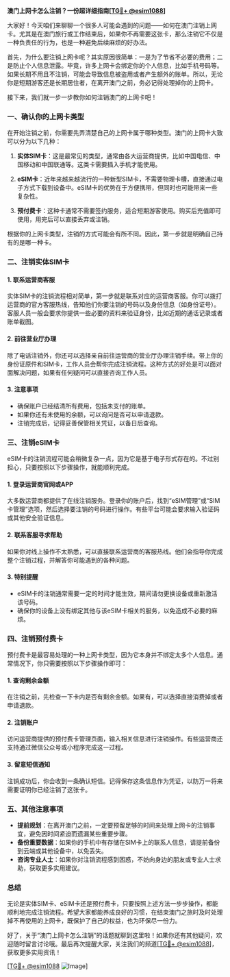 **澳门上网卡怎么注销？一份超详细指南[[TG💪+ @esim1088](https://t.me/s/esim1088)]**

大家好！今天咱们来聊聊一个很多人可能会遇到的问题——如何在澳门注销上网卡。尤其是在澳门旅行或工作结束后，如果你不再需要这张卡，那么注销它不仅是一种负责任的行为，也是一种避免后续麻烦的好办法。

首先，为什么要注销上网卡呢？其实原因很简单：一是为了节省不必要的费用；二是防止个人信息泄露。毕竟，许多上网卡会绑定你的个人信息，比如手机号码等。如果长期不用且不注销，可能会导致信息被盗用或者产生额外的账单。所以，无论你是短期游客还是长期居住者，在离开澳门之前，务必记得处理掉你的上网卡。

接下来，我们就一步一步教你如何注销澳门的上网卡吧！

### 一、确认你的上网卡类型

在开始注销之前，你需要先弄清楚自己的上网卡属于哪种类型。澳门的上网卡大致可以分为以下几种：

1. **实体SIM卡**：这是最常见的类型，通常由各大运营商提供，比如中国电信、中国移动和中国联通等。这类卡需要插入手机才能使用。
   
2. **eSIM卡**：近年来越来越流行的一种新型SIM卡，不需要物理卡槽，直接通过电子方式下载到设备中。eSIM卡的优势在于方便携带，但同时也可能带来一些复杂性。

3. **预付费卡**：这种卡通常不需要签约服务，适合短期游客使用。购买后充值即可使用，用完后可以直接丢弃或注销。

根据你的上网卡类型，注销的方式可能会有所不同。因此，第一步就是明确自己持有的是哪一种卡。

### 二、注销实体SIM卡

#### 1. 联系运营商客服

实体SIM卡的注销流程相对简单，第一步就是联系对应的运营商客服。你可以拨打运营商的官方客服热线，告知他们你要注销的号码以及身份信息（如身份证号）。客服人员一般会要求你提供一些必要的资料来验证身份，比如近期的通话记录或者账单截图。

#### 2. 前往营业厅办理

除了电话注销外，你还可以选择亲自前往运营商的营业厅办理注销手续。带上你的身份证原件和SIM卡，工作人员会帮你完成注销流程。这种方式的好处是可以面对面解决问题，如果有任何疑问可以直接咨询工作人员。

#### 3. 注意事项

- 确保账户已经结清所有费用，包括未支付的账单。
- 如果你还有未使用的余额，可以询问是否可以申请退款。
- 注销完成后，记得妥善保管相关凭证，以备日后查询。

### 三、注销eSIM卡

eSIM卡的注销流程可能会稍微复杂一点，因为它是基于电子形式存在的。不过别担心，只要按照以下步骤操作，就能顺利完成。

#### 1. 登录运营商官网或APP

大多数运营商都提供了在线注销服务。登录你的账户后，找到“eSIM管理”或“SIM卡管理”选项，然后选择要注销的号码进行操作。有些平台可能会要求输入验证码或其他安全验证信息。

#### 2. 联系客服寻求帮助

如果你对线上操作不太熟悉，可以直接联系运营商的客服热线。他们会指导你完成整个注销过程，并解答你可能遇到的各种问题。

#### 3. 特别提醒

- eSIM卡的注销通常需要一定的时间才能生效，期间请勿更换设备或重新激活该号码。
- 确保你的设备上没有绑定其他与该eSIM卡相关的服务，以免造成不必要的麻烦。

### 四、注销预付费卡

预付费卡是最容易处理的一种上网卡类型，因为它本身并不绑定太多个人信息。通常情况下，你只需要按照以下步骤操作即可：

#### 1. 查询剩余金额

在注销之前，先检查一下卡内是否有剩余金额。如果有，可以选择直接消费掉或者申请退款。

#### 2. 注销账户

访问运营商提供的预付费卡管理页面，输入相关信息进行注销操作。有些运营商还支持通过微信公众号或小程序完成这一过程。

#### 3. 留意短信通知

注销成功后，你会收到一条确认短信。记得保存这条信息作为凭证，以防万一将来需要证明你已经注销了这张卡。

### 五、其他注意事项

- **提前规划**：在离开澳门之前，一定要预留足够的时间来处理上网卡的注销事宜，避免因时间紧迫而遗漏某些重要步骤。
- **备份重要数据**：如果你的手机中有存储在SIM卡上的联系人信息，请提前备份到云端或其他设备中，以免丢失。
- **咨询专业人士**：如果你对注销流程感到困惑，不妨向身边的朋友或专业人士求助，获取更多实用建议。

### 总结

无论是实体SIM卡、eSIM卡还是预付费卡，只要按照上述方法一步步操作，都能顺利地完成注销流程。希望大家都能养成良好的习惯，在结束澳门之旅时及时处理掉不再使用的上网卡，既保护了自己的权益，也为环保尽一份力。

好了，关于“澳门上网卡怎么注销”的话题就聊到这里啦！如果你还有其他疑问，欢迎随时留言讨论哦。最后再次提醒大家，关注我们的频道[[TG💪+ @esim1088](https://t.me/s/esim1088)]，获取更多实用资讯！

[[TG💪+ @esim1088](https://t.me/s/esim1088) ![Image](https://i.postimg.cc/4NQfJmqS/Snipaste-2025-05-13-00-14-12.png)]